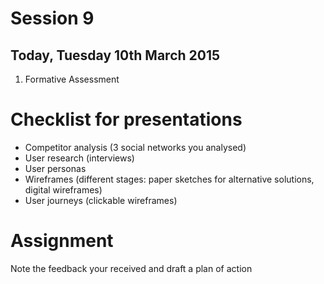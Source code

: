 # Session 9

## Today, Tuesday 10th March 2015

1. Formative Assessment	

# Checklist for presentations

* Competitor analysis (3 social networks you analysed)
* User research	 (interviews)
* User personas	
* Wireframes (different stages: paper sketches for alternative solutions, digital wireframes)
* User journeys (clickable wireframes)


# Assignment

Note the feedback your received and draft a plan of action 
